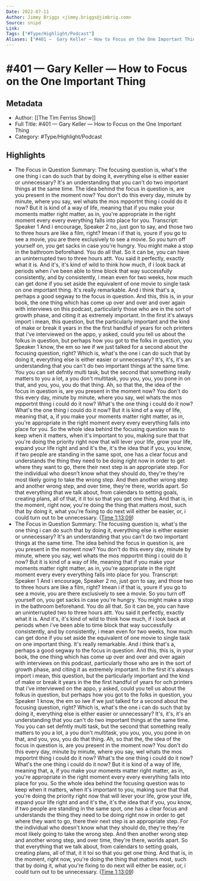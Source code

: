 ```yaml
---
Date: 2022-07-11
Author: Jimmy Briggs <jimmy.briggs@jimbrig.com>
Source: snipd
Link: 
Tags: ["#Type/Highlight/Podcast"]
Aliases: ["#401 —  Gary Keller — How to Focus on the One Important Thing", "#401 —  Gary Keller — How to Focus on the One Important Thing"]
---
```

# #401 —  Gary Keller — How to Focus on the One Important Thing

## Metadata
- Author: [[The Tim Ferriss Show]]
- Full Title: #401 —  Gary Keller — How to Focus on the One Important Thing
- Category: #Type/Highlight/Podcast

## Highlights
- The Focus in Question
  Summary:
  The focusing question is, what's the one thing i can do such that by doing it, everything else is either easier or unnecessary? It's an understanding that you can't do two important things at the same time. The idea behind the focus in question is, are you present in the moment now? You don't do this every day, minute by minute, where you say, wel whats the mos mpportnt thing i could do it now? But it is kind of a way of life, meaning that if you make your moments matter right matter, as in, you're appropriate in the right moment every every everything falls into place for you.
  Transcript:
  Speaker 1
  And i encourage,
  Speaker 2
  no, just gon to say, and those two to three hours are like a film, right? Imean i if that is, youre if you go to see a movie, you are there exclusively to see a movie. So you turn off yourself on, you get sacks in case you're hungry. You might make a stop in the bathroom beforehand. You do all that. So it can be, you can have an uninterrupted two to three hours attt. You said it perfectly, exactly what it is. And it's, it's kind of wild to think how much, if i look back at periods when i've been able to time block that way successfully consistently, and by consistently, i mean even for two weeks, how much can get done if you set aside the equivalent of one movie to single task on one important thing. It's really remarkable. And i think that's a, perhaps a good segway to the focus in question. And this, this is, in your book, the one thing which has come up over and over and over again with interviews on this podcast, particularly those who are in the sort of growth phase, and citing it as extremely important. In the first it's always import i mean, this question, but the particularly important and the kind of make or break it years in the the first handful of years for och printers that i've interviewed on the appo, y asked, could you tell us about the folkus in question, but perhaps how you got to the folks in question, you
  Speaker 1
  know, the em so iwe if we just talked for a second about the focusing question, right? Which is, what's the one i can do such that by doing it, everything else is either easier or unnecessary? It's, it's, it's an understanding that you can't do two important things at the same time. You you can set defntly multi task, but the second that something really matters to you a lot, a you don't multitask, you you, you, you pone in on that, and you, you, you do that thing. Ah, so that the, the idea of the focus in question is, are you present in the moment now? You don't do this every day, minute by minute, where you say, wel whats the mos mpportnt thing i could do it now? What's the one thing i could do it now? What's the one thing i could do it now? But it is kind of a way of life, meaning that, a, if you make your moments matter right matter, as in, you're appropriate in the right moment every every everything falls into place for you. So the whole idea behind the focusing question was to keep when it matters, when it's important to you, making sure that that you're doing the priority right now that will lever your life, grow your life, expand your life right and and it's the, it's the idea that if you, you know, if two people are standing in the same spot, one has a clear focus and understands the thing they need to be doing right now in order to get where they want to go, there their next step is an appropriate step. For the individual who doesn't know what they should do, they're they're most likely going to take the wrong step. And then another wrong step and another wrong step, and over time, they're there, worlds apart. So that everything that we talk about, from calendars to setting goals, creating plans, all of that, it it toi so that you get one thing. And that is, in the moment, right now, you're doing the thing that matters most, such that by doing it, what you're fixing to do next will either be easier, or, i could turn out to be unnecessary. ([Time 1:13:09](https://share.snipd.com/snip/a4196033-1bdd-40af-9cfb-92ffc37eeda2))
- The Focus in Question
  Summary:
  The focusing question is, what's the one thing i can do such that by doing it, everything else is either easier or unnecessary? It's an understanding that you can't do two important things at the same time. The idea behind the focus in question is, are you present in the moment now? You don't do this every day, minute by minute, where you say, wel whats the mos mpportnt thing i could do it now? But it is kind of a way of life, meaning that if you make your moments matter right matter, as in, you're appropriate in the right moment every every everything falls into place for you.
  Transcript:
  Speaker 1
  And i encourage,
  Speaker 2
  no, just gon to say, and those two to three hours are like a film, right? Imean i if that is, youre if you go to see a movie, you are there exclusively to see a movie. So you turn off yourself on, you get sacks in case you're hungry. You might make a stop in the bathroom beforehand. You do all that. So it can be, you can have an uninterrupted two to three hours attt. You said it perfectly, exactly what it is. And it's, it's kind of wild to think how much, if i look back at periods when i've been able to time block that way successfully consistently, and by consistently, i mean even for two weeks, how much can get done if you set aside the equivalent of one movie to single task on one important thing. It's really remarkable. And i think that's a, perhaps a good segway to the focus in question. And this, this is, in your book, the one thing which has come up over and over and over again with interviews on this podcast, particularly those who are in the sort of growth phase, and citing it as extremely important. In the first it's always import i mean, this question, but the particularly important and the kind of make or break it years in the the first handful of years for och printers that i've interviewed on the appo, y asked, could you tell us about the folkus in question, but perhaps how you got to the folks in question, you
  Speaker 1
  know, the em so iwe if we just talked for a second about the focusing question, right? Which is, what's the one i can do such that by doing it, everything else is either easier or unnecessary? It's, it's, it's an understanding that you can't do two important things at the same time. You you can set defntly multi task, but the second that something really matters to you a lot, a you don't multitask, you you, you, you pone in on that, and you, you, you do that thing. Ah, so that the, the idea of the focus in question is, are you present in the moment now? You don't do this every day, minute by minute, where you say, wel whats the mos mpportnt thing i could do it now? What's the one thing i could do it now? What's the one thing i could do it now? But it is kind of a way of life, meaning that, a, if you make your moments matter right matter, as in, you're appropriate in the right moment every every everything falls into place for you. So the whole idea behind the focusing question was to keep when it matters, when it's important to you, making sure that that you're doing the priority right now that will lever your life, grow your life, expand your life right and and it's the, it's the idea that if you, you know, if two people are standing in the same spot, one has a clear focus and understands the thing they need to be doing right now in order to get where they want to go, there their next step is an appropriate step. For the individual who doesn't know what they should do, they're they're most likely going to take the wrong step. And then another wrong step and another wrong step, and over time, they're there, worlds apart. So that everything that we talk about, from calendars to setting goals, creating plans, all of that, it it toi so that you get one thing. And that is, in the moment, right now, you're doing the thing that matters most, such that by doing it, what you're fixing to do next will either be easier, or, i could turn out to be unnecessary. ([Time 1:13:09](https://share.snipd.com/snip/c57cf8e7-675b-4df0-86ed-592edb26ea24))
